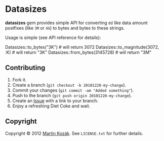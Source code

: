 Datasizes
=========

**datasizes** gem provides simple API for converting `dd` like 
data amount postfixes (like `3M` or `4G`) to bytes and bytes to these 
strings.

Usage is simple (see API reference for details):
  
  Datasizes::to_bytes("3K")           # will return 3072
  Datasizes::to_magnitude(3072, :K)   # will return "3K"
  Datasizes::from_bytes(3145728)      # will return "3M"
  
    
Contributing
------------

1. Fork it.
2. Create a branch (`git checkout -b 20101220-my-change`).
3. Commit your changes (`git commit -am "Added something"`).
4. Push to the branch (`git push origin 20101220-my-change`).
5. Create an [Issue][9] with a link to your branch.
6. Enjoy a refreshing Diet Coke and wait.


Copyright
---------

Copyright &copy; 2012 [Martin Kozák][10]. See `LICENSE.txt` for
further details.

[9]: http://github.com/martinkozak/datasizes/issues
[10]: http://www.martinkozak.net/
